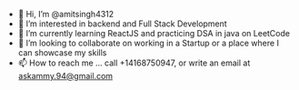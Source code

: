 - 👋 Hi, I’m @amitsingh4312
- 👀 I’m interested in backend and Full Stack Development
- 🌱 I’m currently learning ReactJS and practicing DSA in java on LeetCode
- 💞️ I’m looking to collaborate on working in a Startup or a place where I can showcase my skills
- 📫 How to reach me ... call +14168750947, or write an email at askammy.94@gmail.com

